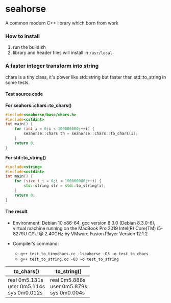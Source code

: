 # seahorse
A common modern C++ library which born from work

### How to install
1. run the build.sh
2. library and header files will install in `/usr/local`

### A faster integer transform into string

chars is a tiny class, it's power like std::string but faster than std::to_string in some tests.

#### Test source code

**For seahors::chars::to_chars()**

```cpp
#include<seahorse/base/chars.h>
#include<cstdint>
int main() {
    for (int i = 0;i < 100000000;++i) {
        seahorse::chars th = seahorse::chars::to_chars(i);
    }
    return 0;
}
```

**For std::to_string()**

```cpp
#include<string>
#include<cstdint>
int main() {
    for (size_t i = 0;i < 100000000;++i) {
        std::string str = std::to_string(i);
    }
    return 0;
}
```

#### The result

- Environment: Debian 10 x86-64, gcc version 8.3.0 (Debian 8.3.0-6), virtual machine running on the MacBook Pro 2019 Intel(R) Core(TM) i5-8279U CPU @ 2.40GHz by VMware Fusion Player Version 12.1.2

- Compiler‘s command: 
    - `g++ test_to_tinychars.cc -lseahorse -O3 -o test_to_chars`
    - `g++ test_to_string.cc -O3 -o test_to_string`

| to_chars()                                                   | to_string()                                                  |
| ------------------------------------------------------------ | ------------------------------------------------------------ |
| real     0m5.131s<br/>user    0m5.114s<br/>sys      0m0.012s | real     0m5.888s<br/>user    0m5.879s<br/>sys      0m0.004s |



